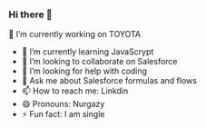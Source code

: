 ### Hi there 👋

 🔭 I’m currently working on TOYOTA
- 🌱 I’m currently learning JavaScrypt
- 👯 I’m looking to collaborate on Salesforce
- 🤔 I’m looking for help with coding
- 💬 Ask me about Salesforce formulas and flows
- 📫 How to reach me: Linkdin
- 😄 Pronouns: Nurgazy
- ⚡ Fun fact: I am single
